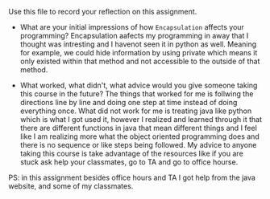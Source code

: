 Use this file to record your reflection on this assignment.

- What are your initial impressions of how `Encapsulation` affects your programming?
Encapsulation aafects my programming in away that I thought was intresting and I havenot seen it in python as well. Meaning for example, we could hide information by using private which means it only existed within that method and not accessible to the outside of that method.

- What worked, what didn't, what advice would you give someone taking this course in the future?
The things that worked for me is follwing the directions line by line and doing one step at time instead of doing everything once. What did not work for me is treating java like python which is what I got used it, however I realized and learned through it that there are different functions in java that mean different things and I feel like I am realizing more what the object oriented programming does and there is no sequence or like steps being followed. My advice to anyone taking this course is take advantage of the resources like if you are stuck ask help your classmates, go to TA and go to office hourse. 



PS: in this assignment besides office hours and TA I got help from the java website, and some of my classmates. 